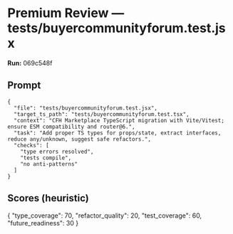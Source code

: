 # Premium Review — tests/buyercommunityforum.test.jsx

**Run:** 069c548f

## Prompt

```
{
  "file": "tests/buyercommunityforum.test.jsx",
  "target_ts_path": "tests/buyercommunityforum.test.tsx",
  "context": "CFH Marketplace TypeScript migration with Vite/Vitest; ensure ESM compatibility and router@6.",
  "task": "Add proper TS types for props/state, extract interfaces, reduce any/unknown, suggest safe refactors.",
  "checks": [
    "type errors resolved",
    "tests compile",
    "no anti-patterns"
  ]
}
```

## Scores (heuristic)

{
  "type_coverage": 70,
  "refactor_quality": 20,
  "test_coverage": 60,
  "future_readiness": 30
}
